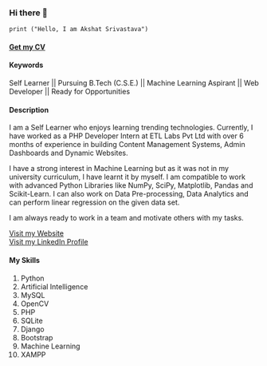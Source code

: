 ### Hi there 👋 

```
print ("Hello, I am Akshat Srivastava")
```
#### [Get my CV](https://drive.google.com/file/d/1e3h_LpyDoBmLp66hyiRdoH5cwoppIEV2/view?usp=sharing)

#### Keywords
Self Learner || Pursuing B.Tech (C.S.E.) || Machine Learning Aspirant || Web Developer || Ready for Opportunities

#### Description
I am a Self Learner who enjoys learning trending technologies. Currently, I have worked as a PHP Developer Intern at ETL Labs Pvt Ltd with over 6 months of experience in building Content Management Systems, Admin Dashboards and Dynamic Websites.

I have a strong interest in Machine Learning but as it was not in my university curriculum, I have learnt it by myself. I am compatible to work with advanced Python Libraries like NumPy, SciPy, Matplotlib, Pandas and Scikit-Learn. I can also work on Data Pre-processing, Data Analytics and can perform linear regression on the given data set.

I am always ready to work in a team and motivate others with my tasks.

[Visit my Website](akshatsrivastava.pythonanywhere.com/)
<br>
[Visit my LinkedIn Profile](https://www.linkedin.com/in/akshat-srivastava-408048185/)

#### My Skills
1. Python
2. Artificial Intelligence
3. MySQL
4. OpenCV
5. PHP
6. SQLite
7. Django
8. Bootstrap
9. Machine Learning
10. XAMPP
